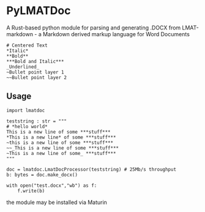# PyLMATDoc
A Rust-based python module for parsing and generating .DOCX from 
LMAT-markdown - a Markdown derived markup language for Word Documents 
```
# Centered Text
*Italic*
**Bold**
***Bold and Italic***
_Underlined_
~Bullet point layer 1
~~Bullet point layer 2
```

## Usage
```
import lmatdoc

teststring : str = """
# *hello world* 
This is a new line of some ***stuff***
*This is a new line* of some ***stuff***
~this is a new line of some ***stuff***
~~_This is a new line of some ***stuff***
~This is a new line of some_ ***stuff***
""" 

doc = lmatdoc.LmatDocProcessor(teststring) # 25Mb/s throughput
b: bytes = doc.make_docx()

with open("test.docx","wb") as f:
    f.write(b)
```

the module may be installed via Maturin

